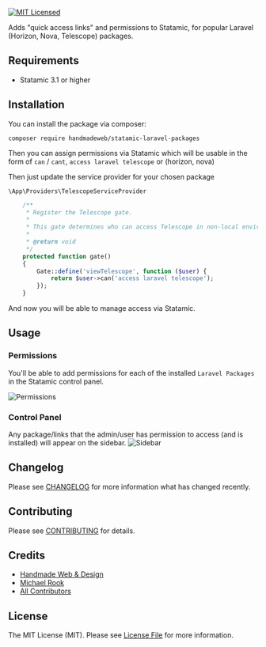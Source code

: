 [![MIT Licensed](https://img.shields.io/badge/license-MIT-blue.svg?style=flat-square)](LICENSE.md)

Adds "quick access links" and permissions to Statamic, for popular Laravel (Horizon, Nova, Telescope) packages.

## Requirements

* Statamic 3.1 or higher

## Installation

You can install the package via composer:

```shell
composer require handmadeweb/statamic-laravel-packages
```

Then you can assign permissions via Statamic which will be usable in the form of `can` / `cant`, `access laravel telescope` or (horizon, nova)

Then just update the service provider for your chosen package

`\App\Providers\TelescopeServiceProvider`
```php
    /**
     * Register the Telescope gate.
     *
     * This gate determines who can access Telescope in non-local environments.
     *
     * @return void
     */
    protected function gate()
    {
        Gate::define('viewTelescope', function ($user) {
            return $user->can('access laravel telescope');
        });
    }
```

And now you will be able to manage access via Statamic.

## Usage

### Permissions
You'll be able to add permissions for each of the installed `Laravel Packages` in the Statamic control panel.

![Permissions](https://user-images.githubusercontent.com/54159303/127936231-da467d4f-fe8c-48fc-9a90-83f877e54af0.png)


### Control Panel
Any package/links that the admin/user has permission to access (and is installed) will appear on the sidebar.
![Sidebar](https://user-images.githubusercontent.com/54159303/127937372-9ec5a9c1-903a-4df8-8b57-b98dd932d1c3.png)

## Changelog

Please see [CHANGELOG](https://statamic.com/addons/handmadeweb/statamic-laravel-packages/release-notes) for more information what has changed recently.

## Contributing

Please see [CONTRIBUTING](https://github.com/handmadeweb/statamic-laravel-packages/blob/main/CONTRIBUTING.md) for details.

## Credits

- [Handmade Web & Design](https://github.com/handmadeweb)
- [Michael Rook](https://github.com/michaelr0)
- [All Contributors](https://github.com/handmadeweb/statamic-laravel-packages/graphs/contributors)

## License

The MIT License (MIT). Please see [License File](https://github.com/handmadeweb/statamic-laravel-packages/blob/main/LICENSE.md) for more information.
